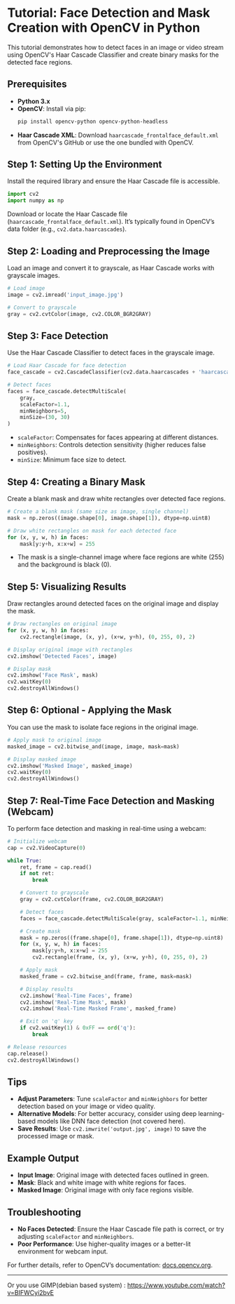 
# Tutorial: Face Detection and Mask Creation with OpenCV in Python

This tutorial demonstrates how to detect faces in an image or video stream using OpenCV's Haar Cascade Classifier and create binary masks for the detected face regions.

## Prerequisites
- **Python 3.x**
- **OpenCV**: Install via pip:
  ```bash
  pip install opencv-python opencv-python-headless
  ```
- **Haar Cascade XML**: Download `haarcascade_frontalface_default.xml` from OpenCV's GitHub or use the one bundled with OpenCV.

## Step 1: Setting Up the Environment
Install the required library and ensure the Haar Cascade file is accessible.

```python
import cv2
import numpy as np
```

Download or locate the Haar Cascade file (`haarcascade_frontalface_default.xml`). It’s typically found in OpenCV’s data folder (e.g., `cv2.data.haarcascades`).

## Step 2: Loading and Preprocessing the Image
Load an image and convert it to grayscale, as Haar Cascade works with grayscale images.

```python
# Load image
image = cv2.imread('input_image.jpg')

# Convert to grayscale
gray = cv2.cvtColor(image, cv2.COLOR_BGR2GRAY)
```

## Step 3: Face Detection
Use the Haar Cascade Classifier to detect faces in the grayscale image.

```python
# Load Haar Cascade for face detection
face_cascade = cv2.CascadeClassifier(cv2.data.haarcascades + 'haarcascade_frontalface_default.xml')

# Detect faces
faces = face_cascade.detectMultiScale(
    gray,
    scaleFactor=1.1,
    minNeighbors=5,
    minSize=(30, 30)
)
```

- `scaleFactor`: Compensates for faces appearing at different distances.
- `minNeighbors`: Controls detection sensitivity (higher reduces false positives).
- `minSize`: Minimum face size to detect.

## Step 4: Creating a Binary Mask
Create a blank mask and draw white rectangles over detected face regions.

```python
# Create a blank mask (same size as image, single channel)
mask = np.zeros((image.shape[0], image.shape[1]), dtype=np.uint8)

# Draw white rectangles on mask for each detected face
for (x, y, w, h) in faces:
    mask[y:y+h, x:x+w] = 255
```

- The mask is a single-channel image where face regions are white (255) and the background is black (0).

## Step 5: Visualizing Results
Draw rectangles around detected faces on the original image and display the mask.

```python
# Draw rectangles on original image
for (x, y, w, h) in faces:
    cv2.rectangle(image, (x, y), (x+w, y+h), (0, 255, 0), 2)

# Display original image with rectangles
cv2.imshow('Detected Faces', image)

# Display mask
cv2.imshow('Face Mask', mask)
cv2.waitKey(0)
cv2.destroyAllWindows()
```

## Step 6: Optional - Applying the Mask
You can use the mask to isolate face regions in the original image.

```python
# Apply mask to original image
masked_image = cv2.bitwise_and(image, image, mask=mask)

# Display masked image
cv2.imshow('Masked Image', masked_image)
cv2.waitKey(0)
cv2.destroyAllWindows()
```

## Step 7: Real-Time Face Detection and Masking (Webcam)
To perform face detection and masking in real-time using a webcam:

```python
# Initialize webcam
cap = cv2.VideoCapture(0)

while True:
    ret, frame = cap.read()
    if not ret:
        break

    # Convert to grayscale
    gray = cv2.cvtColor(frame, cv2.COLOR_BGR2GRAY)

    # Detect faces
    faces = face_cascade.detectMultiScale(gray, scaleFactor=1.1, minNeighbors=5, minSize=(30, 30))

    # Create mask
    mask = np.zeros((frame.shape[0], frame.shape[1]), dtype=np.uint8)
    for (x, y, w, h) in faces:
        mask[y:y+h, x:x+w] = 255
        cv2.rectangle(frame, (x, y), (x+w, y+h), (0, 255, 0), 2)

    # Apply mask
    masked_frame = cv2.bitwise_and(frame, frame, mask=mask)

    # Display results
    cv2.imshow('Real-Time Faces', frame)
    cv2.imshow('Real-Time Mask', mask)
    cv2.imshow('Real-Time Masked Frame', masked_frame)

    # Exit on 'q' key
    if cv2.waitKey(1) & 0xFF == ord('q'):
        break

# Release resources
cap.release()
cv2.destroyAllWindows()
```

## Tips
- **Adjust Parameters**: Tune `scaleFactor` and `minNeighbors` for better detection based on your image or video quality.
- **Alternative Models**: For better accuracy, consider using deep learning-based models like DNN face detection (not covered here).
- **Save Results**: Use `cv2.imwrite('output.jpg', image)` to save the processed image or mask.

## Example Output
- **Input Image**: Original image with detected faces outlined in green.
- **Mask**: Black and white image with white regions for faces.
- **Masked Image**: Original image with only face regions visible.

## Troubleshooting
- **No Faces Detected**: Ensure the Haar Cascade file path is correct, or try adjusting `scaleFactor` and `minNeighbors`.
- **Poor Performance**: Use higher-quality images or a better-lit environment for webcam input.

For further details, refer to OpenCV’s documentation: [docs.opencv.org](https://docs.opencv.org/).

---

Or you use GIMP(debian based system) : https://www.youtube.com/watch?v=BIFWCyi2bvE
